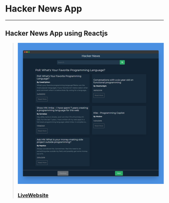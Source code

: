 # Hacker News App
---
Hacker News App using Reactjs
---
> ![Website](public/images/screenshotapp.png)
> ### [LiveWebsite](https://react-foodap.netlify.app/)
